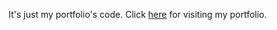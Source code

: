 
It's just my portfolio's code. Click [here](https://crystel1996.github.io/portfolio) for visiting my portfolio.

